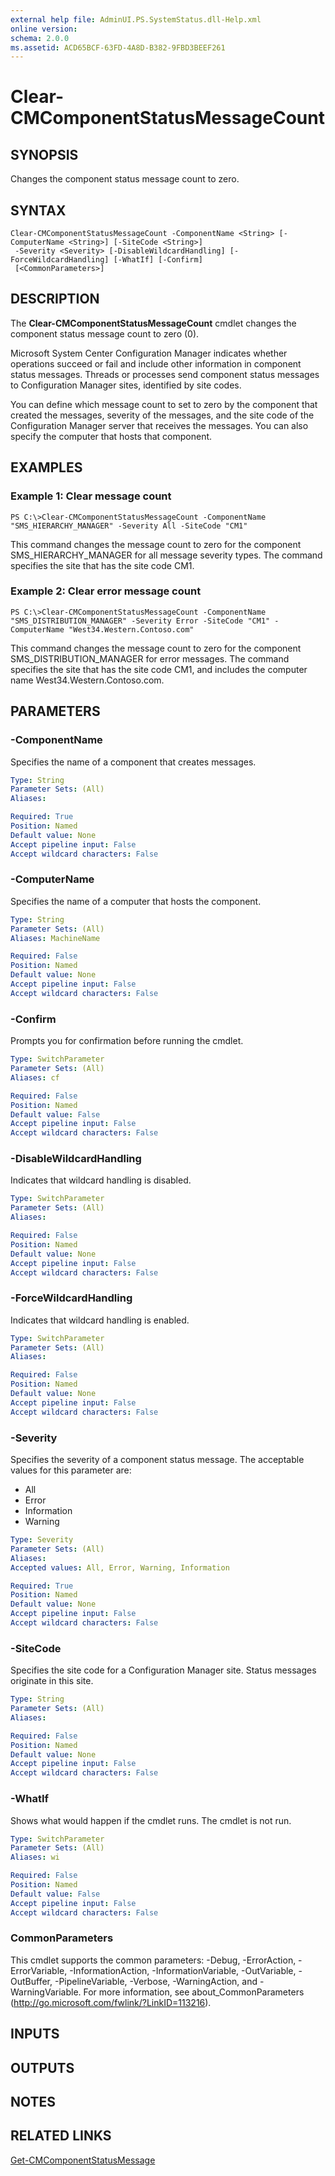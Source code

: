 ```yaml
---
external help file: AdminUI.PS.SystemStatus.dll-Help.xml
online version: 
schema: 2.0.0
ms.assetid: ACD65BCF-63FD-4A8D-B382-9FBD3BEEF261
---
```


# Clear-CMComponentStatusMessageCount

## SYNOPSIS
Changes the component status message count to zero.

## SYNTAX

```
Clear-CMComponentStatusMessageCount -ComponentName <String> [-ComputerName <String>] [-SiteCode <String>]
 -Severity <Severity> [-DisableWildcardHandling] [-ForceWildcardHandling] [-WhatIf] [-Confirm]
 [<CommonParameters>]
```

## DESCRIPTION
The **Clear-CMComponentStatusMessageCount** cmdlet changes the component status message count to zero (0).

Microsoft System Center Configuration Manager indicates whether operations succeed or fail and include other information in component status messages.
Threads or processes send component status messages to Configuration Manager sites, identified by site codes.

You can define which message count to set to zero by the component that created the messages, severity of the messages, and the site code of the Configuration Manager server that receives the messages.
You can also specify the computer that hosts that component.

## EXAMPLES

### Example 1: Clear message count
```
PS C:\>Clear-CMComponentStatusMessageCount -ComponentName "SMS_HIERARCHY_MANAGER" -Severity All -SiteCode "CM1"
```

This command changes the message count to zero for the component SMS_HIERARCHY_MANAGER for all message severity types.
The command specifies the site that has the site code CM1.

### Example 2: Clear error message count
```
PS C:\>Clear-CMComponentStatusMessageCount -ComponentName "SMS_DISTRIBUTION_MANAGER" -Severity Error -SiteCode "CM1" -ComputerName "West34.Western.Contoso.com"
```

This command changes the message count to zero for the component SMS_DISTRIBUTION_MANAGER for error messages.
The command specifies the site that has the site code CM1, and includes the computer name West34.Western.Contoso.com.

## PARAMETERS

### -ComponentName
Specifies the name of a component that creates messages.

```yaml
Type: String
Parameter Sets: (All)
Aliases: 

Required: True
Position: Named
Default value: None
Accept pipeline input: False
Accept wildcard characters: False
```

### -ComputerName
Specifies the name of a computer that hosts the component.

```yaml
Type: String
Parameter Sets: (All)
Aliases: MachineName

Required: False
Position: Named
Default value: None
Accept pipeline input: False
Accept wildcard characters: False
```

### -Confirm
Prompts you for confirmation before running the cmdlet.

```yaml
Type: SwitchParameter
Parameter Sets: (All)
Aliases: cf

Required: False
Position: Named
Default value: False
Accept pipeline input: False
Accept wildcard characters: False
```

### -DisableWildcardHandling
Indicates that wildcard handling is disabled.

```yaml
Type: SwitchParameter
Parameter Sets: (All)
Aliases: 

Required: False
Position: Named
Default value: None
Accept pipeline input: False
Accept wildcard characters: False
```

### -ForceWildcardHandling
Indicates that wildcard handling is enabled.

```yaml
Type: SwitchParameter
Parameter Sets: (All)
Aliases: 

Required: False
Position: Named
Default value: None
Accept pipeline input: False
Accept wildcard characters: False
```

### -Severity
Specifies the severity of a component status message.
The acceptable values for this parameter are:

- All
- Error
- Information
- Warning

```yaml
Type: Severity
Parameter Sets: (All)
Aliases: 
Accepted values: All, Error, Warning, Information

Required: True
Position: Named
Default value: None
Accept pipeline input: False
Accept wildcard characters: False
```

### -SiteCode
Specifies the site code for a Configuration Manager site.
Status messages originate in this site.

```yaml
Type: String
Parameter Sets: (All)
Aliases: 

Required: False
Position: Named
Default value: None
Accept pipeline input: False
Accept wildcard characters: False
```

### -WhatIf
Shows what would happen if the cmdlet runs.
The cmdlet is not run.

```yaml
Type: SwitchParameter
Parameter Sets: (All)
Aliases: wi

Required: False
Position: Named
Default value: False
Accept pipeline input: False
Accept wildcard characters: False
```

### CommonParameters
This cmdlet supports the common parameters: -Debug, -ErrorAction, -ErrorVariable, -InformationAction, -InformationVariable, -OutVariable, -OutBuffer, -PipelineVariable, -Verbose, -WarningAction, and -WarningVariable. For more information, see about_CommonParameters (http://go.microsoft.com/fwlink/?LinkID=113216).

## INPUTS

## OUTPUTS

## NOTES

## RELATED LINKS

[Get-CMComponentStatusMessage](./Get-CMComponentStatusMessage.md)


